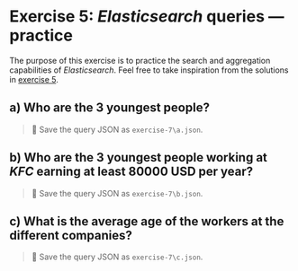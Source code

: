 # Exercise 5: _Elasticsearch_ queries — practice

The purpose of this exercise is to practice the search and aggregation capabilities of _Elasticsearch_. Feel free to take inspiration from the solutions in [exercise 5](exercise5.md).

## a) Who are the **3** youngest people?

> :memo: Save the query JSON as `exercise-7\a.json`.

## b) Who are the **3** youngest people working at _KFC_ earning at least **80000** USD per year?

> :memo: Save the query JSON as `exercise-7\b.json`.

## c) What is the average age of the workers at the different companies?

> :memo: Save the query JSON as `exercise-7\c.json`.